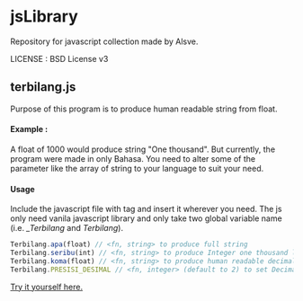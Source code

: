 # jsLibrary
Repository for javascript collection made by Alsve.

LICENSE : BSD License v3

## terbilang.js
Purpose of this program is to produce human readable string from float.

#### Example :
A float of 1000 would produce string "One thousand". But currently, the program were made in only Bahasa. You need to alter some of the parameter like the array of string to your language to suit your need.

#### Usage
Include the javascript file with tag and insert it wherever you need. The js only need vanila javascript library and only take two global variable name (i.e. _\_Terbilang_ and _Terbilang_).

```javascript 
Terbilang.apa(float) // <fn, string> to produce full string
Terbilang.seribu(int) // <fn, string> to produce Integer one thousand less to human readable string.
Terbilang.koma(float) // <fn, string> to produce human readable decimal string.
Terbilang.PRESISI_DESIMAL // <fn, integer> (default to 2) to set Decimal precision.
```
[Try it yourself here.](https://jsbin.com/qovava/2/edit?html,output)
